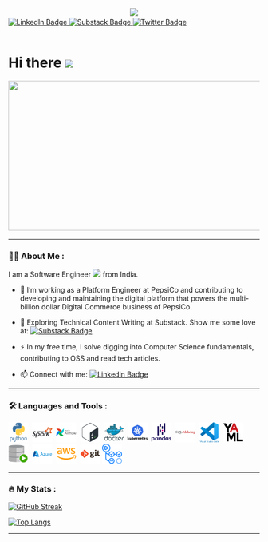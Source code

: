 <!--
**kunaljubce/kunaljubce** is a ✨ _special_ ✨ repository because its `README.md` (this file) appears on your GitHub profile.

Here are some ideas to get you started:

- 🔭 I’m currently working on ...
- 🌱 I’m currently learning ...
- 👯 I’m looking to collaborate on ...
- 🤔 I’m looking for help with ...
- 💬 Ask me about ...
- 📫 How to reach me: ...
- 😄 Pronouns: ...
- ⚡ Fun fact: ...

[![kunaljubce's GitHub | Stats](https://stats.quira.sh/kunaljubce/github?theme=dark)](https://quira.sh?utm_source=widgets&utm_campaign=kunaljubce)
-->

<div id="header" align="center">
  <img src="https://i.giphy.com/media/v1.Y2lkPTc5MGI3NjExZ2M1eGo3ZDhxdHBqcnNrMWJ6cmtqaDRqY2FmdnQ3N2M1bXN2MXBjdSZlcD12MV9pbnRlcm5hbF9naWZfYnlfaWQmY3Q9cw/igRW3jH2LcCVzMqi5F/giphy.gif" width="100"/>
</div>

<div id="badges">
  <a href="https://www.linkedin.com/in/kunaljubce/">
    <img src="https://img.shields.io/badge/LinkedIn-blue?style=for-the-badge&logo=linkedin&logoColor=white" alt="LinkedIn Badge"/>
  </a>
  <a href="https://kunaljubce.substack.com/">
    <img src="https://img.shields.io/badge/Substack-orange?style=for-the-badge&logo=substack&logoColor=white" alt="Substack Badge"/>
  </a>
  <a href="https://x.com/kunaljubce">
    <img src="https://img.shields.io/badge/Twitter-blue?style=for-the-badge&logo=twitter&logoColor=white" alt="Twitter Badge"/>
  </a>
</div>

<img src="https://komarev.com/ghpvc/?username=kunaljubce&style=flat-square&color=blue" alt=""/>

<h1>
  Hi there
  <img src="https://media.giphy.com/media/hvRJCLFzcasrR4ia7z/giphy.gif" width="30px"/>
</h1>

<div align="center">
  <img src="https://media.giphy.com/media/dWesBcTLavkZuG35MI/giphy.gif" width="600" height="300"/>
</div>

---

### :man_technologist: About Me :

I am a Software Engineer <img src="https://media.giphy.com/media/WUlplcMpOCEmTGBtBW/giphy.gif" width="30"> from India.

- :telescope: I’m working as a Platform Engineer at PepsiCo and contributing to developing and maintaining the digital platform that powers the multi-billion dollar Digital Commerce business of PepsiCo.

- :seedling: Exploring Technical Content Writing at Substack. Show me some love at: [![Substack Badge](https://img.shields.io/badge/-kunaljubce-orange?style=flat&logo=Substack&logoColor=white)](https://kunaljubce.substack.com)

- :zap: In my free time, I solve digging into Computer Science fundamentals, contributing to OSS and read tech articles.

- :mailbox: Connect with me: [![Linkedin Badge](https://img.shields.io/badge/-kunaljubce-blue?style=flat&logo=Linkedin&logoColor=white)](https://www.linkedin.com/in/kunaljubce/)

---

### :hammer_and_wrench: Languages and Tools :

<div>
  <img src="https://github.com/devicons/devicon/blob/master/icons/python/python-original-wordmark.svg" title="Python" alt="Python" width="40" height="40"/>&nbsp;
  <img src="https://github.com/devicons/devicon/blob/master/icons/apachespark/apachespark-original-wordmark.svg" title="Apache Spark" alt="Apache Spark" width="40" height="40"/>&nbsp;
  <img src="https://github.com/devicons/devicon/blob/master/icons/apacheairflow/apacheairflow-original-wordmark.svg" title="Apache Airflow" alt="Apache Airflow" width="40" height="40"/>&nbsp;
  <img src="https://github.com/devicons/devicon/blob/master/icons/bash/bash-original.svg" title="Bash" alt="Bash" width="40" height="40"/>&nbsp;
  <img src="https://github.com/devicons/devicon/blob/master/icons/docker/docker-original-wordmark.svg" title="Docker" alt="Docker" width="40" height="40"/>&nbsp;
  <img src="https://github.com/devicons/devicon/blob/master/icons/kubernetes/kubernetes-original-wordmark.svg" title="Kubernetes" alt="Kubernetes " width="40" height="40"/>&nbsp;
  <img src="https://github.com/devicons/devicon/blob/master/icons/pandas/pandas-original-wordmark.svg"  title="Pandas" alt="Pandas" width="40" height="40"/>&nbsp;
  <img src="https://github.com/devicons/devicon/blob/master/icons/sqlalchemy/sqlalchemy-original-wordmark.svg" title="SQLAlchemy" alt="SQLAlchemy" width="40" height="40"/>&nbsp;
  <img src="https://github.com/devicons/devicon/blob/master/icons/vscode/vscode-original-wordmark.svg" title="VSCode" alt="VSCode" width="40" height="40"/>&nbsp;
  <img src="https://github.com/devicons/devicon/blob/master/icons/yaml/yaml-original.svg" title="YAML" alt="YAML" width="40" height="40"/>&nbsp;
  <img src="https://github.com/devicons/devicon/blob/master/icons/sqldeveloper/sqldeveloper-original.svg" title="SQL"  alt="SQL" width="40" height="40"/>&nbsp;
  <img src="https://github.com/devicons/devicon/blob/master/icons/azure/azure-original-wordmark.svg" title="Azure" alt="Azure" width="40" height="40"/>&nbsp;
  <img src="https://github.com/devicons/devicon/blob/master/icons/amazonwebservices/amazonwebservices-plain-wordmark.svg" title="AWS" alt="AWS" width="40" height="40"/>&nbsp;
  <img src="https://github.com/devicons/devicon/blob/master/icons/git/git-original-wordmark.svg" title="Git" **alt="Git" width="40" height="40"/>
  <img src="https://github.com/devicons/devicon/blob/master/icons/githubactions/githubactions-original.svg" title="Github Actions"  alt="Github Actions" width="40" height="40"/>&nbsp;
</div>

---

### :fire: My Stats :

[![GitHub Streak](http://github-readme-streak-stats.herokuapp.com?user=kunaljubce&theme=dark&background=000000)](https://git.io/streak-stats)

[![Top Langs](https://github-readme-stats.vercel.app/api/top-langs/?username=kunaljubce&layout=compact&theme=vision-friendly-dark)](https://github.com/anuraghazra/github-readme-stats)

---

<!-- 
### :writing_hand: Blog Posts :

Will Come back this later!

<!-- BLOG-POST-LIST:START -->
<!-- BLOG-POST-LIST:END -->

